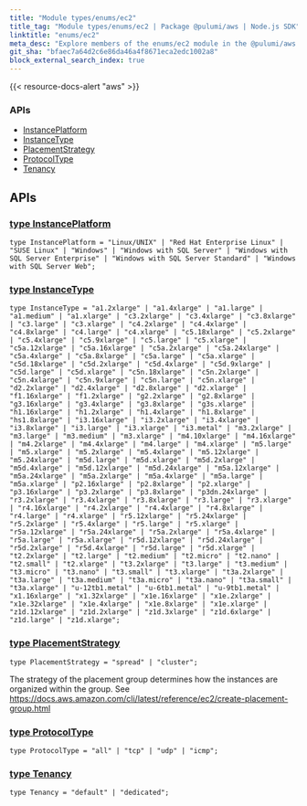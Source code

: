```yaml
---
title: "Module types/enums/ec2"
title_tag: "Module types/enums/ec2 | Package @pulumi/aws | Node.js SDK"
linktitle: "enums/ec2"
meta_desc: "Explore members of the enums/ec2 module in the @pulumi/aws package."
git_sha: "bfaec7a64d2c6e86da46a4f8671eca2edc1002a8"
block_external_search_index: true
---
```


<!-- WARNING: this page was generated by a tool. Do not edit it by hand. -->
<!-- To change it, please see https://github.com/pulumi/docs/tree/master/tools/tscdocgen. -->

{{< resource-docs-alert "aws" >}}






<h3>APIs</h3>
<ul class="api">
    <li><a href="#InstancePlatform"><span class="symbol api"></span>InstancePlatform</a></li>
    <li><a href="#InstanceType"><span class="symbol api"></span>InstanceType</a></li>
    <li><a href="#PlacementStrategy"><span class="symbol api"></span>PlacementStrategy</a></li>
    <li><a href="#ProtocolType"><span class="symbol api"></span>ProtocolType</a></li>
    <li><a href="#Tenancy"><span class="symbol api"></span>Tenancy</a></li>
</ul>




<h2 id="apis">APIs</h2>
<h3 class="pdoc-module-header" id="InstancePlatform" data-link-title="InstancePlatform">
    <a href="https://github.com/pulumi/pulumi-aws/blob/bfaec7a64d2c6e86da46a4f8671eca2edc1002a8/sdk/nodejs/types/enums/ec2/index.ts#L16">
        type <strong>InstancePlatform</strong>
    </a>
</h3>

<pre class="highlight"><code><span class='kd'>type</span> InstancePlatform = <span class='s2'>"Linux/UNIX"</span> | <span class='s2'>"Red Hat Enterprise Linux"</span> | <span class='s2'>"SUSE Linux"</span> | <span class='s2'>"Windows"</span> | <span class='s2'>"Windows with SQL Server"</span> | <span class='s2'>"Windows with SQL Server Enterprise"</span> | <span class='s2'>"Windows with SQL Server Standard"</span> | <span class='s2'>"Windows with SQL Server Web"</span>;</code></pre>
<h3 class="pdoc-module-header" id="InstanceType" data-link-title="InstanceType">
    <a href="https://github.com/pulumi/pulumi-aws/blob/bfaec7a64d2c6e86da46a4f8671eca2edc1002a8/sdk/nodejs/types/enums/ec2/index.ts#L188">
        type <strong>InstanceType</strong>
    </a>
</h3>

<pre class="highlight"><code><span class='kd'>type</span> InstanceType = <span class='s2'>"a1.2xlarge"</span> | <span class='s2'>"a1.4xlarge"</span> | <span class='s2'>"a1.large"</span> | <span class='s2'>"a1.medium"</span> | <span class='s2'>"a1.xlarge"</span> | <span class='s2'>"c3.2xlarge"</span> | <span class='s2'>"c3.4xlarge"</span> | <span class='s2'>"c3.8xlarge"</span> | <span class='s2'>"c3.large"</span> | <span class='s2'>"c3.xlarge"</span> | <span class='s2'>"c4.2xlarge"</span> | <span class='s2'>"c4.4xlarge"</span> | <span class='s2'>"c4.8xlarge"</span> | <span class='s2'>"c4.large"</span> | <span class='s2'>"c4.xlarge"</span> | <span class='s2'>"c5.18xlarge"</span> | <span class='s2'>"c5.2xlarge"</span> | <span class='s2'>"c5.4xlarge"</span> | <span class='s2'>"c5.9xlarge"</span> | <span class='s2'>"c5.large"</span> | <span class='s2'>"c5.xlarge"</span> | <span class='s2'>"c5a.12xlarge"</span> | <span class='s2'>"c5a.16xlarge"</span> | <span class='s2'>"c5a.2xlarge"</span> | <span class='s2'>"c5a.24xlarge"</span> | <span class='s2'>"c5a.4xlarge"</span> | <span class='s2'>"c5a.8xlarge"</span> | <span class='s2'>"c5a.large"</span> | <span class='s2'>"c5a.xlarge"</span> | <span class='s2'>"c5d.18xlarge"</span> | <span class='s2'>"c5d.2xlarge"</span> | <span class='s2'>"c5d.4xlarge"</span> | <span class='s2'>"c5d.9xlarge"</span> | <span class='s2'>"c5d.large"</span> | <span class='s2'>"c5d.xlarge"</span> | <span class='s2'>"c5n.18xlarge"</span> | <span class='s2'>"c5n.2xlarge"</span> | <span class='s2'>"c5n.4xlarge"</span> | <span class='s2'>"c5n.9xlarge"</span> | <span class='s2'>"c5n.large"</span> | <span class='s2'>"c5n.xlarge"</span> | <span class='s2'>"d2.2xlarge"</span> | <span class='s2'>"d2.4xlarge"</span> | <span class='s2'>"d2.8xlarge"</span> | <span class='s2'>"d2.xlarge"</span> | <span class='s2'>"f1.16xlarge"</span> | <span class='s2'>"f1.2xlarge"</span> | <span class='s2'>"g2.2xlarge"</span> | <span class='s2'>"g2.8xlarge"</span> | <span class='s2'>"g3.16xlarge"</span> | <span class='s2'>"g3.4xlarge"</span> | <span class='s2'>"g3.8xlarge"</span> | <span class='s2'>"g3s.xlarge"</span> | <span class='s2'>"h1.16xlarge"</span> | <span class='s2'>"h1.2xlarge"</span> | <span class='s2'>"h1.4xlarge"</span> | <span class='s2'>"h1.8xlarge"</span> | <span class='s2'>"hs1.8xlarge"</span> | <span class='s2'>"i3.16xlarge"</span> | <span class='s2'>"i3.2xlarge"</span> | <span class='s2'>"i3.4xlarge"</span> | <span class='s2'>"i3.8xlarge"</span> | <span class='s2'>"i3.large"</span> | <span class='s2'>"i3.xlarge"</span> | <span class='s2'>"i3.metal"</span> | <span class='s2'>"m3.2xlarge"</span> | <span class='s2'>"m3.large"</span> | <span class='s2'>"m3.medium"</span> | <span class='s2'>"m3.xlarge"</span> | <span class='s2'>"m4.10xlarge"</span> | <span class='s2'>"m4.16xlarge"</span> | <span class='s2'>"m4.2xlarge"</span> | <span class='s2'>"m4.4xlarge"</span> | <span class='s2'>"m4.large"</span> | <span class='s2'>"m4.xlarge"</span> | <span class='s2'>"m5.large"</span> | <span class='s2'>"m5.xlarge"</span> | <span class='s2'>"m5.2xlarge"</span> | <span class='s2'>"m5.4xlarge"</span> | <span class='s2'>"m5.12xlarge"</span> | <span class='s2'>"m5.24xlarge"</span> | <span class='s2'>"m5d.large"</span> | <span class='s2'>"m5d.xlarge"</span> | <span class='s2'>"m5d.2xlarge"</span> | <span class='s2'>"m5d.4xlarge"</span> | <span class='s2'>"m5d.12xlarge"</span> | <span class='s2'>"m5d.24xlarge"</span> | <span class='s2'>"m5a.12xlarge"</span> | <span class='s2'>"m5a.24xlarge"</span> | <span class='s2'>"m5a.2xlarge"</span> | <span class='s2'>"m5a.4xlarge"</span> | <span class='s2'>"m5a.large"</span> | <span class='s2'>"m5a.xlarge"</span> | <span class='s2'>"p2.16xlarge"</span> | <span class='s2'>"p2.8xlarge"</span> | <span class='s2'>"p2.xlarge"</span> | <span class='s2'>"p3.16xlarge"</span> | <span class='s2'>"p3.2xlarge"</span> | <span class='s2'>"p3.8xlarge"</span> | <span class='s2'>"p3dn.24xlarge"</span> | <span class='s2'>"r3.2xlarge"</span> | <span class='s2'>"r3.4xlarge"</span> | <span class='s2'>"r3.8xlarge"</span> | <span class='s2'>"r3.large"</span> | <span class='s2'>"r3.xlarge"</span> | <span class='s2'>"r4.16xlarge"</span> | <span class='s2'>"r4.2xlarge"</span> | <span class='s2'>"r4.4xlarge"</span> | <span class='s2'>"r4.8xlarge"</span> | <span class='s2'>"r4.large"</span> | <span class='s2'>"r4.xlarge"</span> | <span class='s2'>"r5.12xlarge"</span> | <span class='s2'>"r5.24xlarge"</span> | <span class='s2'>"r5.2xlarge"</span> | <span class='s2'>"r5.4xlarge"</span> | <span class='s2'>"r5.large"</span> | <span class='s2'>"r5.xlarge"</span> | <span class='s2'>"r5a.12xlarge"</span> | <span class='s2'>"r5a.24xlarge"</span> | <span class='s2'>"r5a.2xlarge"</span> | <span class='s2'>"r5a.4xlarge"</span> | <span class='s2'>"r5a.large"</span> | <span class='s2'>"r5a.xlarge"</span> | <span class='s2'>"r5d.12xlarge"</span> | <span class='s2'>"r5d.24xlarge"</span> | <span class='s2'>"r5d.2xlarge"</span> | <span class='s2'>"r5d.4xlarge"</span> | <span class='s2'>"r5d.large"</span> | <span class='s2'>"r5d.xlarge"</span> | <span class='s2'>"t2.2xlarge"</span> | <span class='s2'>"t2.large"</span> | <span class='s2'>"t2.medium"</span> | <span class='s2'>"t2.micro"</span> | <span class='s2'>"t2.nano"</span> | <span class='s2'>"t2.small"</span> | <span class='s2'>"t2.xlarge"</span> | <span class='s2'>"t3.2xlarge"</span> | <span class='s2'>"t3.large"</span> | <span class='s2'>"t3.medium"</span> | <span class='s2'>"t3.micro"</span> | <span class='s2'>"t3.nano"</span> | <span class='s2'>"t3.small"</span> | <span class='s2'>"t3.xlarge"</span> | <span class='s2'>"t3a.2xlarge"</span> | <span class='s2'>"t3a.large"</span> | <span class='s2'>"t3a.medium"</span> | <span class='s2'>"t3a.micro"</span> | <span class='s2'>"t3a.nano"</span> | <span class='s2'>"t3a.small"</span> | <span class='s2'>"t3a.xlarge"</span> | <span class='s2'>"u-12tb1.metal"</span> | <span class='s2'>"u-6tb1.metal"</span> | <span class='s2'>"u-9tb1.metal"</span> | <span class='s2'>"x1.16xlarge"</span> | <span class='s2'>"x1.32xlarge"</span> | <span class='s2'>"x1e.16xlarge"</span> | <span class='s2'>"x1e.2xlarge"</span> | <span class='s2'>"x1e.32xlarge"</span> | <span class='s2'>"x1e.4xlarge"</span> | <span class='s2'>"x1e.8xlarge"</span> | <span class='s2'>"x1e.xlarge"</span> | <span class='s2'>"z1d.12xlarge"</span> | <span class='s2'>"z1d.2xlarge"</span> | <span class='s2'>"z1d.3xlarge"</span> | <span class='s2'>"z1d.6xlarge"</span> | <span class='s2'>"z1d.large"</span> | <span class='s2'>"z1d.xlarge"</span>;</code></pre>
<h3 class="pdoc-module-header" id="PlacementStrategy" data-link-title="PlacementStrategy">
    <a href="https://github.com/pulumi/pulumi-aws/blob/bfaec7a64d2c6e86da46a4f8671eca2edc1002a8/sdk/nodejs/types/enums/ec2/index.ts#L206">
        type <strong>PlacementStrategy</strong>
    </a>
</h3>

<pre class="highlight"><code><span class='kd'>type</span> PlacementStrategy = <span class='s2'>"spread"</span> | <span class='s2'>"cluster"</span>;</code></pre>

The strategy of the placement group determines how the instances are organized within the group.
See https://docs.aws.amazon.com/cli/latest/reference/ec2/create-placement-group.html

<h3 class="pdoc-module-header" id="ProtocolType" data-link-title="ProtocolType">
    <a href="https://github.com/pulumi/pulumi-aws/blob/bfaec7a64d2c6e86da46a4f8671eca2edc1002a8/sdk/nodejs/types/enums/ec2/index.ts#L215">
        type <strong>ProtocolType</strong>
    </a>
</h3>

<pre class="highlight"><code><span class='kd'>type</span> ProtocolType = <span class='s2'>"all"</span> | <span class='s2'>"tcp"</span> | <span class='s2'>"udp"</span> | <span class='s2'>"icmp"</span>;</code></pre>
<h3 class="pdoc-module-header" id="Tenancy" data-link-title="Tenancy">
    <a href="https://github.com/pulumi/pulumi-aws/blob/bfaec7a64d2c6e86da46a4f8671eca2edc1002a8/sdk/nodejs/types/enums/ec2/index.ts#L222">
        type <strong>Tenancy</strong>
    </a>
</h3>

<pre class="highlight"><code><span class='kd'>type</span> Tenancy = <span class='s2'>"default"</span> | <span class='s2'>"dedicated"</span>;</code></pre>
